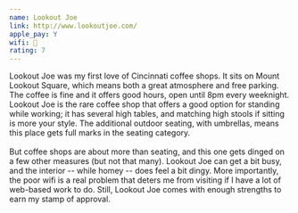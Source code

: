 ```yaml
---
name: Lookout Joe
link: http://www.lookoutjoe.com/
apple_pay: Y
wifi: 🙁
rating: 7
---
```


Lookout Joe was my first love of Cincinnati coffee shops.
It sits on Mount Lookout Square, which means both a great atmosphere and free parking.
The coffee is fine and it offers good hours, open until 8pm every weeknight.
Lookout Joe is the rare coffee shop that offers a good option for standing while working; it has several high tables, and matching high stools if sitting is more your style.
The additional outdoor seating, with umbrellas, means this place gets full marks in the seating category.
<br><br>
But coffee shops are about more than seating, and this one gets dinged on a few other measures (but not that many).
Lookout Joe can get a bit busy, and the interior -- while homey -- does feel a bit dingy.
More importantly, the poor wifi is a real problem that deters me from visiting if I have a lot of web-based work to do.
Still, Lookout Joe comes with enough strengths to earn my stamp of approval.
